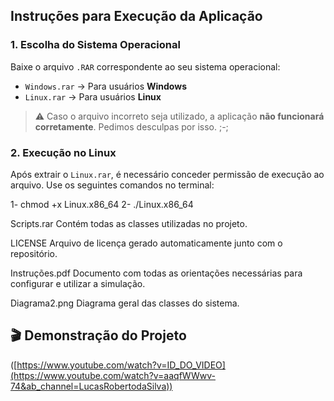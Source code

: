 ## Instruções para Execução da Aplicação

### 1. Escolha do Sistema Operacional
Baixe o arquivo `.RAR` correspondente ao seu sistema operacional:

- `Windows.rar` → Para usuários **Windows**
- `Linux.rar` → Para usuários **Linux**

> ⚠️ Caso o arquivo incorreto seja utilizado, a aplicação **não funcionará corretamente**. Pedimos desculpas por isso. ;-;

### 2. Execução no Linux
Após extrair o `Linux.rar`, é necessário conceder permissão de execução ao arquivo. Use os seguintes comandos no terminal:

1- chmod +x Linux.x86_64
2- ./Linux.x86_64


Scripts.rar
Contém todas as classes utilizadas no projeto.

LICENSE
Arquivo de licença gerado automaticamente junto com o repositório.

Instruções.pdf
Documento com todas as orientações necessárias para configurar e utilizar a simulação.

Diagrama2.png
Diagrama geral das classes do sistema.


## 🎬 Demonstração do Projeto

([https://www.youtube.com/watch?v=ID_DO_VIDEO](https://www.youtube.com/watch?v=aaqfWWwv-74&ab_channel=LucasRobertodaSilva))

